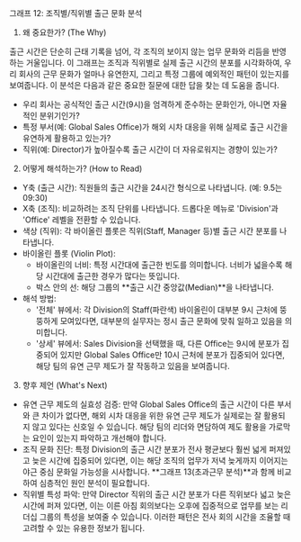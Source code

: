 그래프 12: 조직별/직위별 출근 문화 분석

1. 왜 중요한가? (The Why)

출근 시간은 단순히 근태 기록을 넘어, 각 조직의 보이지 않는 업무 문화와 리듬을 반영하는 거울입니다. 이 그래프는 조직과 직위별로 실제 출근 시간의 분포를 시각화하여, 우리 회사의 근무 문화가 얼마나 유연한지, 그리고 특정 그룹에 예외적인 패턴이 있는지를 보여줍니다. 이 분석은 다음과 같은 중요한 질문에 대한 답을 찾는 데 도움을 줍니다.

- 우리 회사는 공식적인 출근 시간(9시)을 엄격하게 준수하는 문화인가, 아니면 자율적인 분위기인가?
- 특정 부서(예: Global Sales Office)가 해외 시차 대응을 위해 실제로 출근 시간을 유연하게 활용하고 있는가?
- 직위(예: Director)가 높아질수록 출근 시간이 더 자유로워지는 경향이 있는가?

2. 어떻게 해석하는가? (How to Read)

- Y축 (출근 시간): 직원들의 출근 시간을 24시간 형식으로 나타냅니다. (예: 9.5는 09:30)
- X축 (조직): 비교하려는 조직 단위를 나타냅니다. 드롭다운 메뉴로 'Division'과 'Office' 레벨을 전환할 수 있습니다.
- 색상 (직위): 각 바이올린 플롯은 직위(Staff, Manager 등)별 출근 시간 분포를 나타냅니다.
- 바이올린 플롯 (Violin Plot):
    - 바이올린의 너비: 특정 시간대에 출근한 빈도를 의미합니다. 너비가 넓을수록 해당 시간대에 출근한 경우가 많다는 뜻입니다.
    - 박스 안의 선: 해당 그룹의 **출근 시간 중앙값(Median)**을 나타냅니다.
- 해석 방법:
    - '전체' 뷰에서: 각 Division의 Staff(파란색) 바이올린이 대부분 9시 근처에 뚱뚱하게 모여있다면, 대부분의 실무자는 정시 출근 문화에 맞춰 일하고 있음을 의미합니다.
    - '상세' 뷰에서: Sales Division을 선택했을 때, 다른 Office는 9시에 분포가 집중되어 있지만 Global Sales Office만 10시 근처에 분포가 집중되어 있다면, 해당 팀의 유연 근무 제도가 잘 작동하고 있음을 보여줍니다.

3. 향후 제언 (What's Next)

- 유연 근무 제도의 실효성 검증: 만약 Global Sales Office의 출근 시간이 다른 부서와 큰 차이가 없다면, 해외 시차 대응을 위한 유연 근무 제도가 실제로는 잘 활용되지 않고 있다는 신호일 수 있습니다. 해당 팀의 리더와 면담하여 제도 활용을 가로막는 요인이 있는지 파악하고 개선해야 합니다.
- 조직 문화 진단: 특정 Division의 출근 시간 분포가 전사 평균보다 훨씬 넓게 퍼져있고 늦은 시간에 집중되어 있다면, 이는 해당 조직의 업무가 저녁 늦게까지 이어지는 야근 중심 문화일 가능성을 시사합니다. **그래프 13(초과근무 분석)**과 함께 비교하여 심층적인 원인 분석이 필요합니다.
- 직위별 특성 파악: 만약 Director 직위의 출근 시간 분포가 다른 직위보다 넓고 늦은 시간에 퍼져 있다면, 이는 이른 아침 회의보다는 오후에 집중적으로 업무를 보는 리더십 그룹의 특성을 보여줄 수 있습니다. 이러한 패턴은 전사 회의 시간을 조율할 때 고려할 수 있는 유용한 정보가 됩니다.